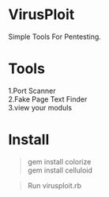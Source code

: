 # VirusPloit

Simple Tools For Pentesting.

<h1> Tools </h1>

1.Port Scanner  
2.Fake Page Text Finder  
3.view your moduls  

<h1> Install </h1>

> gem install colorize  
> gem install celluloid

> Run virusploit.rb
